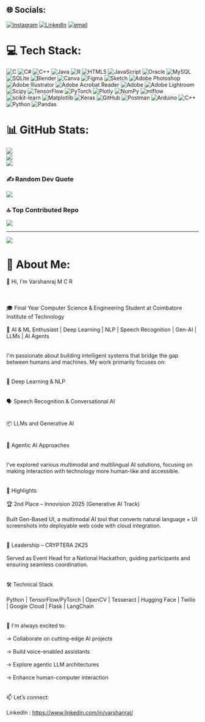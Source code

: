 ## 🌐 Socials:
[![Instagram](https://img.shields.io/badge/Instagram-%23E4405F.svg?logo=Instagram&logoColor=white)](https://www.instagram.com/__v.a.r.s.h.a.n.__/) [![LinkedIn](https://img.shields.io/badge/LinkedIn-%230077B5.svg?logo=linkedin&logoColor=white)](https://www.linkedin.com/in/varshanraj/) [![email](https://img.shields.io/badge/Email-D14836?logo=gmail&logoColor=white)](mailto:varshanraj.careers@gmail.com) 

# 💻 Tech Stack:
![C](https://img.shields.io/badge/c-%2300599C.svg?style=for-the-badge&logo=c&logoColor=white) ![C#](https://img.shields.io/badge/c%23-%23239120.svg?style=for-the-badge&logo=csharp&logoColor=white) ![C++](https://img.shields.io/badge/c++-%2300599C.svg?style=for-the-badge&logo=c%2B%2B&logoColor=white) ![Java](https://img.shields.io/badge/java-%23ED8B00.svg?style=for-the-badge&logo=openjdk&logoColor=white) ![R](https://img.shields.io/badge/r-%23276DC3.svg?style=for-the-badge&logo=r&logoColor=white) ![HTML5](https://img.shields.io/badge/html5-%23E34F26.svg?style=for-the-badge&logo=html5&logoColor=white) ![JavaScript](https://img.shields.io/badge/javascript-%23323330.svg?style=for-the-badge&logo=javascript&logoColor=%23F7DF1E) ![Oracle](https://img.shields.io/badge/Oracle-F80000?style=for-the-badge&logo=oracle&logoColor=white) ![MySQL](https://img.shields.io/badge/mysql-4479A1.svg?style=for-the-badge&logo=mysql&logoColor=white) ![SQLite](https://img.shields.io/badge/sqlite-%2307405e.svg?style=for-the-badge&logo=sqlite&logoColor=white) ![Blender](https://img.shields.io/badge/blender-%23F5792A.svg?style=for-the-badge&logo=blender&logoColor=white) ![Canva](https://img.shields.io/badge/Canva-%2300C4CC.svg?style=for-the-badge&logo=Canva&logoColor=white) ![Figma](https://img.shields.io/badge/figma-%23F24E1E.svg?style=for-the-badge&logo=figma&logoColor=white) ![Sketch](https://img.shields.io/badge/Sketch-FFB387?style=for-the-badge&logo=sketch&logoColor=black) ![Adobe Photoshop](https://img.shields.io/badge/adobe%20photoshop-%2331A8FF.svg?style=for-the-badge&logo=adobe%20photoshop&logoColor=white) ![Adobe Illustrator](https://img.shields.io/badge/adobe%20illustrator-%23FF9A00.svg?style=for-the-badge&logo=adobe%20illustrator&logoColor=white) ![Adobe Acrobat Reader](https://img.shields.io/badge/Adobe%20Acrobat%20Reader-EC1C24.svg?style=for-the-badge&logo=Adobe%20Acrobat%20Reader&logoColor=white) ![Adobe](https://img.shields.io/badge/adobe-%23FF0000.svg?style=for-the-badge&logo=adobe&logoColor=white) ![Adobe Lightroom](https://img.shields.io/badge/Adobe%20Lightroom-31A8FF.svg?style=for-the-badge&logo=Adobe%20Lightroom&logoColor=white) ![Scipy](https://img.shields.io/badge/SciPy-%230C55A5.svg?style=for-the-badge&logo=scipy&logoColor=%white) ![TensorFlow](https://img.shields.io/badge/TensorFlow-%23FF6F00.svg?style=for-the-badge&logo=TensorFlow&logoColor=white) ![PyTorch](https://img.shields.io/badge/PyTorch-%23EE4C2C.svg?style=for-the-badge&logo=PyTorch&logoColor=white) ![Plotly](https://img.shields.io/badge/Plotly-%233F4F75.svg?style=for-the-badge&logo=plotly&logoColor=white) ![NumPy](https://img.shields.io/badge/numpy-%23013243.svg?style=for-the-badge&logo=numpy&logoColor=white) ![mlflow](https://img.shields.io/badge/mlflow-%23d9ead3.svg?style=for-the-badge&logo=numpy&logoColor=blue) ![scikit-learn](https://img.shields.io/badge/scikit--learn-%23F7931E.svg?style=for-the-badge&logo=scikit-learn&logoColor=white) ![Matplotlib](https://img.shields.io/badge/Matplotlib-%23ffffff.svg?style=for-the-badge&logo=Matplotlib&logoColor=black) ![Keras](https://img.shields.io/badge/Keras-%23D00000.svg?style=for-the-badge&logo=Keras&logoColor=white) ![GitHub](https://img.shields.io/badge/github-%23121011.svg?style=for-the-badge&logo=github&logoColor=white) ![Postman](https://img.shields.io/badge/Postman-FF6C37?style=for-the-badge&logo=postman&logoColor=white) ![Arduino](https://img.shields.io/badge/-Arduino-00979D?style=for-the-badge&logo=Arduino&logoColor=white) ![C++](https://img.shields.io/badge/c++-%2300599C.svg?style=for-the-badge&logo=c%2B%2B&logoColor=white) ![Python](https://img.shields.io/badge/python-3670A0?style=for-the-badge&logo=python&logoColor=ffdd54) ![Pandas](https://img.shields.io/badge/pandas-%23150458.svg?style=for-the-badge&logo=pandas&logoColor=white)
# 📊 GitHub Stats:
![](https://github-readme-stats.vercel.app/api?username=varshanraj&theme=aura&hide_border=false&include_all_commits=false&count_private=false)<br/>
![](https://nirzak-streak-stats.vercel.app/?user=varshanraj&theme=aura&hide_border=false)<br/>
![](https://github-readme-stats.vercel.app/api/top-langs/?username=varshanraj&theme=aura&hide_border=false&include_all_commits=false&count_private=false&layout=compact)

### ✍️ Random Dev Quote
![](https://quotes-github-readme.vercel.app/api?type=horizontal&theme=radical)

### 🔝 Top Contributed Repo
![](https://github-contributor-stats.vercel.app/api?username=varshanraj&limit=5&theme=dark&combine_all_yearly_contributions=true)

---
[![](https://visitcount.itsvg.in/api?id=varshanraj&icon=0&color=0)](https://visitcount.itsvg.in)

# 💫 About Me:
👋 Hi, I'm Varshanraj M C R<br/><br><br><br>🎓 Final Year Computer Science & Engineering Student at Coimbatore Institute of Technology<br/><br>🤖 AI & ML Enthusiast | Deep Learning | NLP | Speech Recognition | Gen-AI | LLMs | AI Agents<br/><br><br>I'm passionate about building intelligent systems that bridge the gap between humans and machines. My work primarily focuses on:<br/><br><br>🧠 Deep Learning & NLP<br/><br><br>🗣️ Speech Recognition & Conversational AI<br/><br><br>📦 LLMs and Generative AI<br/><br><br>🧭 Agentic AI Approaches<br/><br><br>I’ve explored various multimodal and multilingual AI solutions, focusing on making interaction with technology more human-like and accessible.<br/><br><br>🚀 Highlights<br/><br>🏆 2nd Place – Innovision 2025 (Generative AI Track)<br/><br>Built Gen-Based UI, a multimodal AI tool that converts natural language + UI screenshots into deployable web code with cloud integration.<br/><br><br>🎯 Leadership – CRYPTERA 2K25<br/><br>Served as Event Head for a National Hackathon, guiding participants and ensuring seamless coordination.<br/><br><br>🛠️ Technical Stack<br/><br>Python | TensorFlow/PyTorch | OpenCV | Tesseract | Hugging Face | Twilio | Google Cloud | Flask | LangChain<br/><br><br>🌱 I'm always excited to:<br/><br>-> Collaborate on cutting-edge AI projects<br><br>-> Build voice-enabled assistants<br/><br>-> Explore agentic LLM architectures<br><br>-> Enhance human-computer interaction<br/><br><br>📫 Let’s connect:<br/><br>LinkedIn : https://www.linkedin.com/in/varshanraj/<br/>

<!-- Proudly created with GPRM ( https://gprm.itsvg.in ) -->
